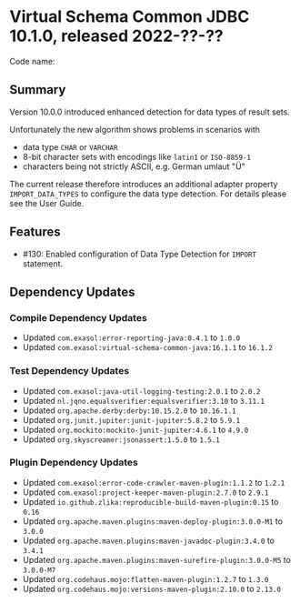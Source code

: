 # Virtual Schema Common JDBC 10.1.0, released 2022-??-??

Code name:

## Summary

Version 10.0.0 introduced enhanced detection for data types of result sets.

Unfortunately the new algorithm shows problems in scenarios with
* data type `CHAR` or `VARCHAR`
* 8-bit character sets with encodings like `latin1` or `ISO-8859-1`
* characters being not strictly ASCII, e.g. German umlaut "Ü"

The current release therefore introduces an additional adapter property `IMPORT_DATA_TYPES` to configure the data type detection. For details please see the User Guide.

## Features

* #130: Enabled configuration of Data Type Detection for `IMPORT` statement.

## Dependency Updates

### Compile Dependency Updates

* Updated `com.exasol:error-reporting-java:0.4.1` to `1.0.0`
* Updated `com.exasol:virtual-schema-common-java:16.1.1` to `16.1.2`

### Test Dependency Updates

* Updated `com.exasol:java-util-logging-testing:2.0.1` to `2.0.2`
* Updated `nl.jqno.equalsverifier:equalsverifier:3.10` to `3.11.1`
* Updated `org.apache.derby:derby:10.15.2.0` to `10.16.1.1`
* Updated `org.junit.jupiter:junit-jupiter:5.8.2` to `5.9.1`
* Updated `org.mockito:mockito-junit-jupiter:4.6.1` to `4.9.0`
* Updated `org.skyscreamer:jsonassert:1.5.0` to `1.5.1`

### Plugin Dependency Updates

* Updated `com.exasol:error-code-crawler-maven-plugin:1.1.2` to `1.2.1`
* Updated `com.exasol:project-keeper-maven-plugin:2.7.0` to `2.9.1`
* Updated `io.github.zlika:reproducible-build-maven-plugin:0.15` to `0.16`
* Updated `org.apache.maven.plugins:maven-deploy-plugin:3.0.0-M1` to `3.0.0`
* Updated `org.apache.maven.plugins:maven-javadoc-plugin:3.4.0` to `3.4.1`
* Updated `org.apache.maven.plugins:maven-surefire-plugin:3.0.0-M5` to `3.0.0-M7`
* Updated `org.codehaus.mojo:flatten-maven-plugin:1.2.7` to `1.3.0`
* Updated `org.codehaus.mojo:versions-maven-plugin:2.10.0` to `2.13.0`
